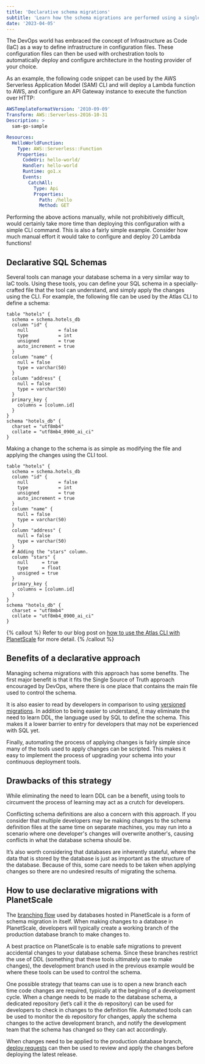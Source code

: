 ```yaml
---
title: 'Declarative schema migrations'
subtitle: 'Learn how the schema migrations are performed using a single state definition.'
date: '2023-04-05'
---
```


The DevOps world has embraced the concept of Infrastructure as Code (IaC) as a way to define infrastructure in configuration files. These configuration files can then be used with orchestration tools to automatically deploy and configure architecture in the hosting provider of your choice.

As an example, the following code snippet can be used by the AWS Serverless Application Model (SAM) CLI and will deploy a Lambda function to AWS, and configure an API Gateway instance to execute the function over HTTP:

```yaml
AWSTemplateFormatVersion: '2010-09-09'
Transform: AWS::Serverless-2016-10-31
Description: >
  sam-go-sample

Resources:
  HelloWorldFunction:
    Type: AWS::Serverless::Function
    Properties:
      CodeUri: hello-world/
      Handler: hello-world
      Runtime: go1.x
      Events:
        CatchAll:
          Type: Api
          Properties:
            Path: /hello
            Method: GET
```

Performing the above actions manually, while not prohibitively difficult, would certainly take more time than deploying this configuration with a simple CLI command. This is also a fairly simple example. Consider how much manual effort it would take to configure and deploy 20 Lambda functions!

## Declarative SQL Schemas

Several tools can manage your database schema in a very similar way to IaC tools. Using these tools, you can define your SQL schema in a specially-crafted file that the tool can understand, and simply apply the changes using the CLI. For example, the following file can be used by the Atlas CLI to define a schema:

```
table "hotels" {
  schema = schema.hotels_db
  column "id" {
    null           = false
    type           = int
    unsigned       = true
    auto_increment = true
  }
  column "name" {
    null = false
    type = varchar(50)
  }
  column "address" {
    null = false
    type = varchar(50)
  }
  primary_key {
    columns = [column.id]
  }
}
schema "hotels_db" {
  charset = "utf8mb4"
  collate = "utf8mb4_0900_ai_ci"
}
```

Making a change to the schema is as simple as modifying the file and applying the changes using the CLI tool.

```
table "hotels" {
  schema = schema.hotels_db
  column "id" {
    null           = false
    type           = int
    unsigned       = true
    auto_increment = true
  }
  column "name" {
    null = false
    type = varchar(50)
  }
  column "address" {
    null = false
    type = varchar(50)
  }
  # Adding the "stars" column.
  column "stars" {
    null     = true
    type     = float
    unsigned = true
  }
  primary_key {
    columns = [column.id]
  }
}
schema "hotels_db" {
  charset = "utf8mb4"
  collate = "utf8mb4_0900_ai_ci"
}
```

{% callout %}
Refer to our blog post on [how to use the Atlas CLI with PlanetScale](/blog/declarative-mysql-schemas-with-atlas-cli) for more detail.
{% /callout %}

## Benefits of a declarative approach

Managing schema migrations with this approach has some benefits. The first major benefit is that it fits the Single Source of Truth approach encouraged by DevOps, where there is one place that contains the main file used to control the schema.

It is also easier to read by developers in comparison to using [versioned migrations](/docs/devops/versioned-schema-migrations). In addition to being easier to understand, it may eliminate the need to learn DDL, the language used by SQL to define the schema. This makes it a lower barrier to entry for developers that may not be experienced with SQL yet.

Finally, automating the process of applying changes is fairly simple since many of the tools used to apply changes can be scripted. This makes it easy to implement the process of upgrading your schema into your continuous deployment tools.

## Drawbacks of this strategy

While eliminating the need to learn DDL can be a benefit, using tools to circumvent the process of learning may act as a crutch for developers.

Conflicting schema definitions are also a concern with this approach. If you consider that multiple developers may be making changes to the schema definition files at the same time on separate machines, you may run into a scenario where one developer's changes will overwrite another's, causing conflicts in what the database schema should be.

It’s also worth considering that databases are inherently stateful, where the data that is stored by the database is just as important as the structure of the database. Because of this, some care needs to be taken when applying changes so there are no undesired results of migrating the schema.

## How to use declarative migrations with PlanetScale

The [branching flow](/docs/concepts/branching) used by databases hosted in PlanetScale is a form of schema migration in itself. When making changes to a database in PlanetScale, developers will typically create a working branch of the production database branch to make changes to.

A best practice on PlanetScale is to enable safe migrations to prevent accidental changes to your database schema. Since these branches restrict the use of DDL (something that these tools ultimately use to make changes), the development branch used in the previous example would be where these tools can be used to control the schema.

One possible strategy that teams can use is to open a new branch each time code changes are required, typically at the begining of a development cycle. When a change needs to be made to the database schema, a dedicated repository (let’s call it the `db` repository) can be used for developers to check in changes to the definition file. Automated tools can be used to monitor the `db` repository for changes, apply the schema changes to the active development branch, and notify the development team that the schema has changed so they can act accordingly.

When changes need to be applied to the production database branch, [deploy requests](/docs/concepts/deploy-requests) can then be used to review and apply the changes before deploying the latest release.
